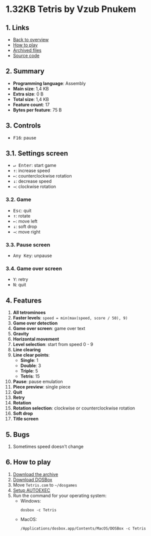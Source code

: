 # 1.32KB Tetris by Vzub Pnukem

## 1. Links

- [Back to overview](../README.md)
- [How to play](#6-how-to-play)
- [Archived files](https://github.com/nineteendo/tetris4karchive/tree/main/1.32kb-tetris/archive)
- [Source code](https://github.com/netspooky/hardcode/tree/master/02048/dos/1.32kb%20tetris)

## 2. Summary

- **Programming language**: Assembly
- **Main size**: 1,4 KB
- **Extra size**: 0 B
- **Total size**: 1,4 KB
- **Feature count**: 17
- **Bytes per feature**: 75 B

## 3. Controls

- <kbd>F16</kbd>: pause

## 3.1. Settings screen

- <kbd>↵ Enter</kbd>: start game
- <kbd>↑</kbd>: increase speed
- <kbd>←</kbd>: counterclockwise rotation
- <kbd>↓</kbd>: decrease speed
- <kbd>→</kbd>: clockwise rotation

### 3.2. Game

- <kbd>Esc</kbd>: quit
- <kbd>↑</kbd>: rotate
- <kbd>←</kbd>: move left
- <kbd>↓</kbd>: soft drop
- <kbd>→</kbd>: move right

### 3.3. Pause screen

- <kbd>Any Key</kbd>: unpause

### 3.4. Game over screen

- <kbd>Y</kbd>: retry
- <kbd>N</kbd>: quit

## 4. Features

1. **All tetrominoes**
2. **Faster levels**: `speed = min(max(speed, score / 50), 9)`
3. **Game over detection**
4. **Game over screen**: game over text
5. **Gravity**
6. **Horizontal movement**
7. **Level selection**: start from speed 0 - 9
8. **Line clearing**
9. **Line clear points**:
    - **Single**: 1
    - **Double**: 3
    - **Triple**: 5
    - **Tetris**: 15
10. **Pause**: pause emulation
11. **Piece preview**: single piece
12. **Quit**
13. **Retry**
14. **Rotation**
15. **Rotation selection**: clockwise or counterclockwise rotation
16. **Soft drop**
17. **Title screen**

## 5. Bugs

1. Sometimes speed doesn't change

## 6. How to play

1. [Download the archive](https://codeload.github.com/nineteendo/tetris4karchive/zip/refs/heads/main)
2. [Download DOSBox](https://sourceforge.net/projects/dosbox/files/latest/download)
3. Move `Tetris.com` to `~/dosgames`
4. [Setup AUTOEXEC](https://dosbox.com/wiki/AUTOEXEC)
5. Run the command for your operating system:
    - Windows:
        ```shell
        dosbox -c Tetris
        ```
    - MacOS:
        ```shell
        /Applications/dosbox.app/Contents/MacOS/DOSBox -c Tetris
        ```